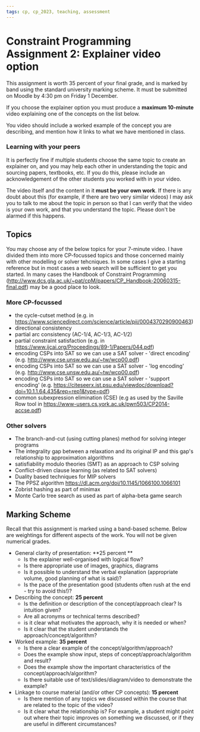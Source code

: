 ```yaml
---
tags: cp, cp_2023, teaching, assessment
---
```


# Constraint Programming Assignment 2: Explainer video option

This assignment is worth 35 percent of your final grade, and is marked by band using the standard university marking scheme.  It must be submitted on Moodle by 4:30 pm on Friday 1 December.  

If you choose the explainer option you must produce a **maximum 10-minute** video explaining one of the concepts on the list below.  

You video should include a worked example of the concept you are describing, and mention how it links to what we have mentioned in class.  

### Learning with your peers
It is perfectly fine if multiple students choose the same topic to create an explainer on, and you may help each other in understanding the topic and sourcing papers, textbooks, etc.  If you do this, please include an acknowledgement of the other students you worked with in your video.  

The video itself and the content in it **must be your own work**.  If there is any doubt about this (for example, if there are two very similar videos) I may ask you to talk to me about the topic in person so that I can verify that the video is your own work, and that you understand the topic.  Please don't be alarmed if this happens.  

## Topics
You may choose any of the below topics for your 7-minute video.  I have divided them into more CP-focussed topics and those concerned mainly with other modelling or solver tehcniques.  In some cases I give a starting reference but in most cases a web search will be sufficient to get you started.  In many cases the Handbook of Constraint Programming (http://www.dcs.gla.ac.uk/~pat/cpM/papers/CP_Handbook-20060315-final.pdf) may be a good place to look.  

### More CP-focussed
- the cycle-cutset method (e.g. in https://www.sciencedirect.com/science/article/pii/0004370290900463)
- directional consistency
- partial arc consistency (AC-1/4, AC-1/3, AC-1/2)
- partial constraint satisfaction (e.g. in https://www.ijcai.org/Proceedings/89-1/Papers/044.pdf)
- encoding CSPs into SAT so we can use a SAT solver - 'direct encoding' (e.g. http://www.cse.unsw.edu.au/~tw/wcp00.pdf)
- encoding CSPs into SAT so we can use a SAT solver - 'log encoding' (e.g. http://www.cse.unsw.edu.au/~tw/wcp00.pdf)
- encoding CSPs into SAT so we can use a SAT solver - 'support encoding' (e.g. https://citeseerx.ist.psu.edu/viewdoc/download?doi=10.1.1.64.435&rep=rep1&type=pdf)
- common subexpression elimination (CSE) (e.g as used by the Saville Row tool in https://www-users.cs.york.ac.uk/pwn503/CP2014-accse.pdf)

### Other solvers
- The branch-and-cut (using cutting planes) method for solving integer programs
- The integrality gap between a relaxation and its original IP and this gap's relationship to approximation algorithms
- satisfiability modulo theories (SMT) as an approach to CSP solving
- Conflict-driven clause learning (as related to SAT solvers)
- Duality based techniques for MIP solvers
- The PPSZ algorithm https://dl.acm.org/doi/10.1145/1066100.1066101
- Zobrist hashing as part of minimax
- Monte Carlo tree search as used as part of alpha-beta game search

## Marking Scheme
Recall that this assignment is marked using a band-based scheme.  Below are weightings for different aspects of the work.  You will not be given numerical grades.  

- General clarity of presentation: **25 percent **
    - Is the explainer well-organised with logical flow?
    - Is there appropriate use of images, graphics, diagrams
    - Is it possible to understand the verbal explanation (appropriate volume, good planning of what is said)?
    - Is the pace of the presentation good (students often rush at the end - try to avoid this!)?
- Describing the concept: **25 percent**
    - Is the definition or description of the concept/approach clear? Is intuition given?
    - Are all acronyms or technical terms described?
    - is it clear what motivates the approach, why it is needed or when?
    - Is it clear that the student understands the approach/concept/algorithm?
- Worked example: **35 percent**
    - Is there a clear example of the concept/algorithm/approach?
    - Does the example show input, steps of concept/approach/algorithm and result?
    - Does the example show the important characteristics of the concept/approach/algorithm?
    - Is there suitable use of text/slides/diagram/video to demonstrate the example?
- Linkage to course material (and/or other CP concepts): **15 percent**
    - Is there mention of any topics we discussed within the course that are related to the topic of the video?
    - Is it clear what the relationship is?  For example, a student might point out where their topic improves on something we discussed, or if they are useful in different circumstances?


